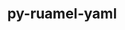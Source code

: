 ---
title: "py-ruamel-yaml"
layout: cache
categories: [package, develop-2025-05-04]
meta: {"compilers": ["none"], "num_specs": 2, "num_specs_by_stack": {"e4s": 1, "e4s-neoverse-v2": 1, "root": 2}, "oss": ["ubuntu22.04"], "platforms": ["linux"], "stacks": ["e4s", "e4s-neoverse-v2", "root"], "targets": ["neoverse_v2", "x86_64_v3"], "versions": ["0.17.32"]}
spec_details: [{"compiler": "none", "hash": "4lqrlikts4voc4lvfg3s7dp6sy6o5zgm", "os": "ubuntu22.04", "platform": "linux", "size": "-", "stacks": ["e4s-neoverse-v2", "root"], "target": "neoverse_v2", "variants": ["build_system=python_pip"], "versions": ["0.17.32"]}, {"compiler": "none", "hash": "7b7ce4fvoppnudhk5fhassrhnjmgbh5i", "os": "ubuntu22.04", "platform": "linux", "size": "-", "stacks": ["e4s", "root"], "target": "x86_64_v3", "variants": ["build_system=python_pip"], "versions": ["0.17.32"]}]
---